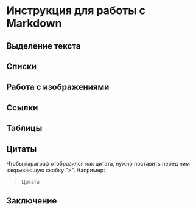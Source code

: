 # Инструкция для работы с Markdown

## Выделение текста

## Списки

## Работа с изображениями

## Ссылки

## Таблицы

## Цитаты

Чтобы параграф отобразился как цитата, нужно поставить перед ним закрывающую скобку ">". Например:

>Цитата


## Заключение